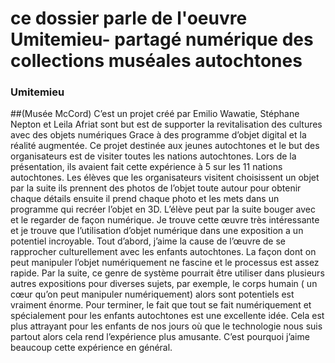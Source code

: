 # ce dossier parle de l'oeuvre Umitemieu- partagé numérique des collections muséales autochtones

### Umitemieu
##(Musée McCord)
C’est un projet créé par Emilio Wawatie, Stéphane Nepton et Leila Afriat sont but est de supporter la revitalisation des cultures avec des objets numériques Grace à des programme d’objet digital et la réalité augmentée. Ce projet destinée aux jeunes autochtones et le but des organisateurs est de visiter toutes les nations autochtones. Lors de la présentation, ils avaient fait cette expérience à 5 sur les 11 nations autochtones. Les élèves que les organisateurs visitent choisissent un objet par la suite ils prennent des photos de l’objet toute autour pour obtenir chaque détails ensuite il prend chaque photo et les mets dans un programme qui recréer l’objet en 3D. L’élève peut par la suite bouger avec et le regarder de façon numérique. Je trouve cette œuvre très intéressante et je trouve que l’utilisation d’objet numérique dans une exposition a un potentiel incroyable. Tout d’abord, j’aime la cause de l’œuvre de se rapprocher culturellement avec les enfants autochtones. La façon dont on peut manipuler l’objet numériquement ne fascine et le processus est assez rapide.
Par la suite, ce genre de système pourrait être utiliser dans plusieurs autres expositions pour diverses sujets, par exemple, le corps humain ( un cœur qu’on peut manipuler numériquement) alors sont potentiels est vraiment énorme.
Pour terminer, le fait que tout se fait numériquement et spécialement pour les enfants autochtones est une excellente idée. Cela est plus attrayant pour les enfants de nos jours où que le technologie nous suis partout alors cela rend l’expérience plus amusante. C’est pourquoi j’aime beaucoup cette expérience en général.

